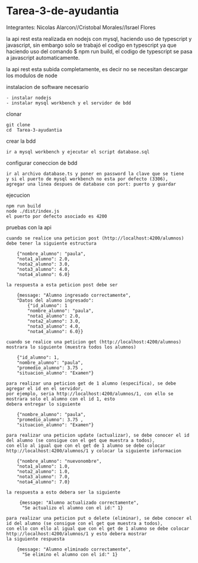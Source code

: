 # Tarea-3-de-ayudantia
Integrantes: Nicolas Alarcon//Cristobal Morales//Israel Flores


la api rest esta realizada en nodejs con mysql, haciendo uso de typescript y javascript, sin embargo solo se trabajó el codigo
en typescript ya que haciendo uso del comando $ npm run build, el codigo de typescript se pasa a javascript automaticamente.

la api rest esta subida completamente, es decir no se necesitan descargar los modulos de node

instalacion de software necesario

	- instalar nodejs
	- instalar mysql workbench y el servidor de bdd

clonar

	git clone 
	cd  Tarea-3-ayudantia

crear la bdd

	ir a mysql workbench y ejecutar el script database.sql

configurar coneccion de bdd

	ir al archivo database.ts y poner en password la clave que se tiene
	y si el puerto de mysql workbench no esta por defecto (3306),
	agregar una linea despues de database con port: puerto y guardar

ejecucion

	npm run build
	node ./dist/index.js
	el puerto por defecto asociado es 4200

pruebas con la api

	cuando se realice una peticion post (http://localhost:4200/alumnos) debe tener la siguiente estructura
		
		{"nombre_alumno": "paula", 
		"nota1_alumno": 2.0, 
		"nota2_alumno": 3.0, 
		"nota3_alumno": 4.0, 
		"nota4_alumno": 6.0}
	
	la respuesta a esta peticion post debe ser

		{message: "Alumno ingresado correctamente",
		"Datos del alumno ingresado": 
			{"id_alumno": 1
			"nombre_alumno": "paula", 
			"nota1_alumno": 2.0, 
			"nota2_alumno": 3.0, 
			"nota3_alumno": 4.0, 
			"nota4_alumno": 6.0}}

	cuando se realice una peticion get (http://localhost:4200/alumnos) mostrara lo siguiente (muestra todos los alumnos)

		{"id_alumno": 1, 
		"nombre_alumno": "paula", 
		"promedio_alumno": 3.75 , 
		"situacion_alumno": "Examen"}

	para realizar una peticion get de 1 alumno (especifica), se debe agregar el id en el servidor,
	por ejemplo, seria http://localhost:4200/alumnos/1, con ello se mostrara solo el alumno con el id 1, esto
	debera entregar lo siguiente

		{"nombre_alumno": "paula", 
		"promedio_alumno": 3.75 , 
		"situacion_alumno": "Examen"}

	para realizar una peticion update (actualizar), se debe conocer el id del alumno (se consigue con el get que muestra a todos),
	con ello al igual que con el get de 1 alumno se debe colocar http://localhost:4200/alumnos/1 y colocar la siguiente informacion
	
		{"nombre_alumno": "nuevonombre", 
		"nota1_alumno": 1.0, 
		"nota2_alumno": 1.0, 
		"nota3_alumno": 7.0, 
		"nota4_alumno": 7.0}

	la respuesta a esto debera ser la siguiente

		 {message: "Alumno actualizado correctamente",
		  "Se actualizo el alumno con el id:" 1}

	para realizar una peticion put o delete (eliminar), se debe conocer el id del alumno (se consigue con el get que muestra a todos),
	con ello con ello al igual que con el get de 1 alumno se debe colocar http://localhost:4200/alumnos/1 y esto debera mostrar
	la siguiente respuesta

		{message: "Alumno eliminado correctamente",
		  "Se elimino el alumno con el id:" 1}
